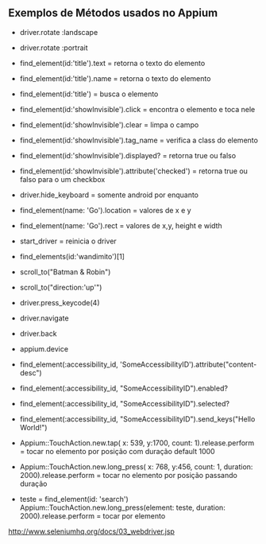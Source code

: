 ## Exemplos de Métodos usados no Appium

 - driver.rotate :landscape

 - driver.rotate :portrait

 - find_element(id:'title').text = retorna o texto do elemento

 - find_element(id:'title').name = retorna o texto do elemento

 - find_element(id:'title') = busca o elemento

 - find_element(id:'showInvisible').click = encontra o elemento e toca nele

 - find_element(id:'showInvisible').clear = limpa o campo 

 - find_element(id:'showInvisible').tag_name = verifica a class do elemento

 - find_element(id:'showInvisible').displayed? = retorna true ou falso

 - find_element(id:'showInvisible').attribute('checked') = retorna true ou falso para o um checkbox

 - driver.hide_keyboard = somente android por enquanto

 - find_element(name: 'Go').location = valores de x e y

 - find_element(name: 'Go').rect = valores de x,y, height e width

 - start_driver = reinicia o driver

 - find_elements(id:'wandimito')[1] 

 - scroll_to("Batman & Robin")

 - scroll_to("direction:'up'")

 - driver.press_keycode(4)

 - driver.navigate

 - driver.back

 - appium.device

 - find_element(:accessibility_id, 'SomeAccessibilityID').attribute("content-desc")

 - find_element(:accessibility_id, "SomeAccessibilityID").enabled?

 - find_element(:accessibility_id, "SomeAccessibilityID").selected?

 - find_element(:accessibility_id, "SomeAccessibilityID").send_keys("Hello World!")

 - Appium::TouchAction.new.tap( x: 539, y:1700, count: 1).release.perform = tocar no elemento por posição com duração default 1000

 - Appium::TouchAction.new.long_press( x: 768, y:456, count: 1, duration: 2000).release.perform = tocar no elemento por posição passando duração 

- teste = find_element(id: 'search')
Appium::TouchAction.new.long_press(element: teste, duration: 2000).release.perform = tocar por elemento

http://www.seleniumhq.org/docs/03_webdriver.jsp